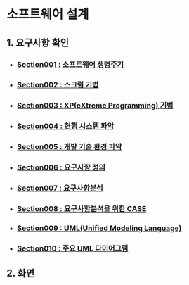 # 소프트웨어 설계
## 1. 요구사항 확인
- ### [Section001 : 소프트웨어 생명주기](https://github.com/realrealbback/Today-I-Learned/blob/main/%EC%A0%95%EB%B3%B4%EC%B2%98%EB%A6%AC%EA%B8%B0%EC%82%AC/Chapter1/Section001.md)
- ### [Section002 : 스크럼 기법](https://github.com/realrealbback/Today-I-Learned/blob/main/%EC%A0%95%EB%B3%B4%EC%B2%98%EB%A6%AC%EA%B8%B0%EC%82%AC/Chapter1/Section002.md)
- ### [Section003 : XP(eXtreme Programming) 기법](https://github.com/realrealbback/Today-I-Learned/blob/main/%EC%A0%95%EB%B3%B4%EC%B2%98%EB%A6%AC%EA%B8%B0%EC%82%AC/Chapter1/Section003.md)
- ### [Section004 : 현행 시스템 파악](https://github.com/realrealbback/Today-I-Learned/blob/main/%EC%A0%95%EB%B3%B4%EC%B2%98%EB%A6%AC%EA%B8%B0%EC%82%AC/Chapter1/Section004.md)
- ### [Section005 : 개발 기술 환경 파악](https://github.com/realrealbback/Today-I-Learned/blob/main/%EC%A0%95%EB%B3%B4%EC%B2%98%EB%A6%AC%EA%B8%B0%EC%82%AC/Chapter1/Section005.md)
- ### [Section006 : 요구사항 정의](https://github.com/realrealbback/Today-I-Learned/blob/main/%EC%A0%95%EB%B3%B4%EC%B2%98%EB%A6%AC%EA%B8%B0%EC%82%AC/Chapter1/Section006.md)
- ### [Section007 : 요구사항분석](https://github.com/realrealbback/Today-I-Learned/blob/main/%EC%A0%95%EB%B3%B4%EC%B2%98%EB%A6%AC%EA%B8%B0%EC%82%AC/Chapter1/Section007.md)
- ### [Section008 : 요구사항분석을 위한 CASE](https://github.com/realrealbback/Today-I-Learned/blob/main/%EC%A0%95%EB%B3%B4%EC%B2%98%EB%A6%AC%EA%B8%B0%EC%82%AC/Chapter1/Section008.md)
- ### [Section009 : UML(Unified Modeling Language)](https://github.com/realrealbback/Today-I-Learned/blob/main/%EC%A0%95%EB%B3%B4%EC%B2%98%EB%A6%AC%EA%B8%B0%EC%82%AC/Chapter1/Section009.md)
- ### [Section010 : 주요 UML 다이어그램](https://github.com/realrealbback/Today-I-Learned/blob/main/%EC%A0%95%EB%B3%B4%EC%B2%98%EB%A6%AC%EA%B8%B0%EC%82%AC/Chapter1/Section010.md)

## 2. 화면 
